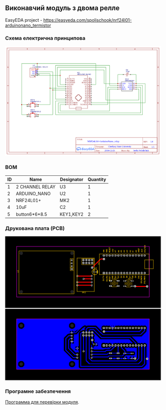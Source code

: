 ## Виконавчий модуль з двома релле

EasyEDA project - 
https://easyeda.com/spolischook/nrf24l01-arduinonano_termistor

### Схема електрична принципова

![схема підключення](doc/images/Schematic_NRF24L01+ArduinoNano_2raly_NRF24L01+ArduinoNano_relay.png)

### BOM

|ID |Name         |Designator         |Quantity|
|---|-------------|-------------------|--------|
|1  |2 CHANNEL RELAY|U3                 |1       |
|2  |ARDUINO_NANO |U2                 |1       |
|3  |NRF24L01+    |MK2                |1       |
|4  |10uF         |C2                 |1       |
|5  |button6\*6\*8.5|KEY1,KEY2          |2       |

### Друкована плата (PCB)

![PCB top](doc/images/PCB_top.png)
![PCB top](doc/images/PCB_bottom.png)

### Програмне забезпечення

[Программа для перевірки модуля](src/main.cpp).

